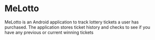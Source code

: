 # MeLotto
MeLotto is an Android application to track lottery tickets a user has purchased. The application stores ticket history and checks to see if you have any previous or current winning tickets

